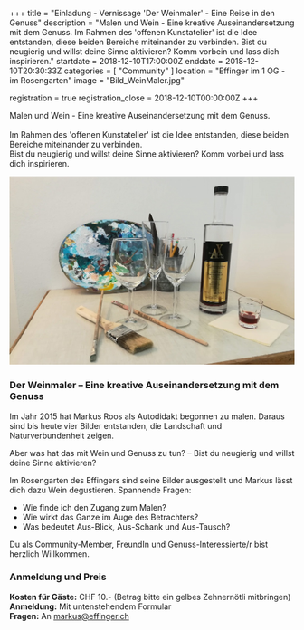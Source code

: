 +++
title = "Einladung - Vernissage 'Der Weinmaler' - Eine Reise in den Genuss"
description = "Malen und Wein - Eine kreative Auseinandersetzung mit dem Genuss. Im Rahmen des 'offenen Kunstatelier' ist die Idee entstanden, diese beiden Bereiche miteinander zu verbinden. Bist du neugierig und willst deine Sinne aktivieren? Komm vorbein und lass dich inspirieren."
startdate = 2018-12-10T17:00:00Z
enddate = 2018-12-10T20:30:33Z
categories = [ "Community" ]
location = "Effinger im 1 OG - im Rosengarten"
image = "Bild_WeinMaler.jpg"

registration = true
registration_close = 2018-12-10T00:00:00Z
+++

<div class="lead">
Malen und Wein - Eine kreative Auseinandersetzung mit dem Genuss.<br><br>
Im Rahmen des 'offenen Kunstatelier' ist die Idee entstanden, diese beiden Bereiche miteinander zu verbinden.<br>
Bist du neugierig und willst deine Sinne aktivieren? Komm vorbei und lass dich inspirieren.
</div>

![Wein Maler](Bild_WeinMaler.jpg)

### Der Weinmaler – Eine kreative Auseinandersetzung mit dem Genuss
Im Jahr 2015 hat Markus Roos als Autodidakt begonnen zu malen. Daraus sind bis heute vier Bilder entstanden, die Landschaft und Naturverbundenheit zeigen.

Aber was hat das mit Wein und Genuss zu tun? – Bist du neugierig und willst deine Sinne aktivieren?

Im Rosengarten des Effingers sind seine Bilder ausgestellt und Markus lässt dich dazu Wein degustieren.
Spannende Fragen: 

* Wie finde ich den Zugang zum Malen?
* Wie wirkt das Ganze im Auge des Betrachters?
* Was bedeutet Aus-Blick, Aus-Schank und Aus-Tausch?

Du als Community-Member, FreundIn und Genuss-Interessierte/r bist herzlich Willkommen.

### Anmeldung und Preis
**Kosten für Gäste:** CHF 10.- (Betrag bitte ein gelbes Zehnernötli mitbringen)   
**Anmeldung:** Mit untenstehendem Formular   
**Fragen:** An [markus@effinger.ch](mailto:markus@effinger.ch)  



